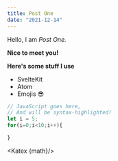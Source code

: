 ```yaml
---
title: Post One
date: "2021-12-14"
---
```


<script>
  import Katex from "$lib/components/Katex.svelte";

  const math = "ax^2+bx+c=0";
</script>

Hello, I am _Post One._

**Nice to meet you!**

**Here's some stuff I use**

- SvelteKit
- Atom
- Emojis 😎

```js
// JavaScript goes here,
// And will be syntax-highlighted!
let i = 5;
for(i=0;i<10;i++){

}
```

<Katex {math}/>
